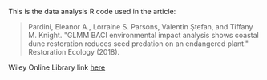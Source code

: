 This is the data analysis R code used in the article:
>Pardini, Eleanor A., Lorraine S. Parsons, Valentin Ştefan, and Tiffany M. Knight. "GLMM BACI environmental impact analysis shows coastal dune restoration reduces seed predation on an endangered plant." Restoration Ecology (2018).

Wiley Online Library link [here](http://onlinelibrary.wiley.com/doi/10.1111/rec.12678/full)
